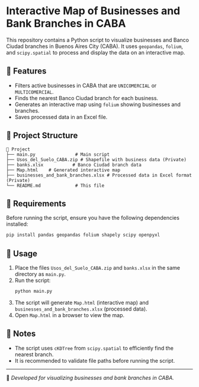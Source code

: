 # Interactive Map of Businesses and Bank Branches in CABA

This repository contains a Python script to visualize businesses and Banco Ciudad branches in Buenos Aires City (CABA). It uses `geopandas`, `folium`, and `scipy.spatial` to process and display the data on an interactive map.

## 📌 Features

- Filters active businesses in CABA that are `UNICOMERCIAL` or `MULTICOMERCIAL`.
- Finds the nearest Banco Ciudad branch for each business.
- Generates an interactive map using `folium` showing businesses and branches.
- Saves processed data in an Excel file.

## 📂 Project Structure

```
📁 Project
├── main.py               # Main script
├── Usos_del_Suelo_CABA.zip # Shapefile with business data (Private)
├── banks.xlsx           # Banco Ciudad branch data
├── Map.html    # Generated interactive map
├── businesses_and_bank_branches.xlsx # Processed data in Excel format (Private)
└── README.md             # This file
```

## 🔧 Requirements

Before running the script, ensure you have the following dependencies installed:

```bash
pip install pandas geopandas folium shapely scipy openpyxl
```

## 🚀 Usage

1. Place the files `Usos_del_Suelo_CABA.zip` and `banks.xlsx` in the same directory as `main.py`.
2. Run the script:
   ```bash
   python main.py
   ```
3. The script will generate `Map.html` (interactive map) and `businesses_and_bank_branches.xlsx` (processed data).
4. Open `Map.html` in a browser to view the map.

## 📌 Notes

- The script uses `cKDTree` from `scipy.spatial` to efficiently find the nearest branch.
- It is recommended to validate file paths before running the script.

---
📍 *Developed for visualizing businesses and bank branches in CABA.*

